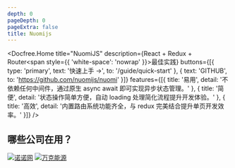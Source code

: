 ```yaml
---
depth: 0
pageDepth: 0
pageExtra: false
title: Nuomijs
---
```


<Docfree.Home
  title="NuomiJS"
  description={<sapn>React + Redux + Router<span style={{ 'white-space': 'nowrap' }}>最佳实践</span></sapn>}
  buttons={[{
    type: 'primary',
    text: '快速上手 →',
    to: '/guide/quick-start'
  }, {
    text: 'GITHUB',
    to: 'https://github.com/nuomijs/nuomi'
  }]}
  features={[{
    title: '易用',
    detail: '不依赖任何中间件，通过原生 async await 即可实现异步状态管理。'
  }, {
    title: '简便',
    detail: '状态操作简单方便，自动 loading 处理简化流程提升开发体验。'
  }, {
    title: '高效',
    detail: '内置路由系统功能齐全，与 redux 完美结合提升单页开发效率。'
  }]}
/>

## 哪些公司在用？

<div class="logos">

[<img src="/images/logos/nuonuo.png" alt="诺诺网" />](https://www.jss.com.cn/)
[<img src="/images/logos/wanke.png" alt="万克能源" />](http://www.wankeauto.com/)

</div>
